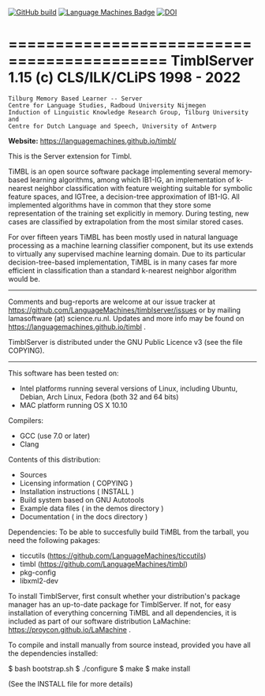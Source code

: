 [![GitHub build](https://github.com/LanguageMachines/timblserver/actions/workflows/timblserver.yml/badge.svg?branch=master)](https://github.com/LanguageMachines/timblserver/actions/)
[![Language Machines Badge](http://applejack.science.ru.nl/lamabadge.php/timblserver)](http://applejack.science.ru.nl/languagemachines/
)
[![DOI](https://zenodo.org/badge/20526237.svg)](https://zenodo.org/badge/latestdoi/20526237)

===========================================
TimblServer 1.15 (c) CLS/ILK/CLiPS 1998 - 2022
===========================================

    Tilburg Memory Based Learner -- Server
    Centre for Language Studies, Radboud University Nijmegen
    Induction of Linguistic Knowledge Research Group, Tilburg University and
    Centre for Dutch Language and Speech, University of Antwerp


**Website:** https://languagemachines.github.io/timbl/


This is the Server extension for Timbl.

TiMBL is an open source software package implementing several memory-based
learning algorithms, among which IB1-IG, an implementation of k-nearest
neighbor classification with feature weighting suitable for symbolic feature
spaces, and IGTree, a decision-tree approximation of IB1-IG. All implemented
algorithms have in common that they store some representation of the training
set explicitly in memory. During testing, new cases are classified by
extrapolation from the most similar stored cases.

For over fifteen years TiMBL has been mostly used in natural language
processing as a machine learning classifier component, but its use extends to
virtually any supervised machine learning domain. Due to its particular
decision-tree-based implementation, TiMBL is in many cases far more efficient
in classification than a standard k-nearest neighbor algorithm would be.


-----------------------------------------------------------------------

Comments and bug-reports are welcome at our issue tracker at
https://github.com/LanguageMachines/timblserver/issues or by mailing
lamasoftware (at) science.ru.nl.
Updates and more info may be found on https://languagemachines.github.io/timbl .

TimblServer is distributed under the GNU Public Licence v3
  (see the file COPYING).

-----------------------------------------------------------------------

This software has been tested on:
- Intel platforms running several versions of Linux, including Ubuntu, Debian,
  Arch Linux, Fedora (both 32 and 64 bits)
- MAC platform running OS X 10.10

Compilers:
 - GCC (use 7.0 or later)
 - Clang

Contents of this distribution:
- Sources
- Licensing information ( COPYING )
- Installation instructions ( INSTALL )
- Build system based on GNU Autotools
- Example data files ( in the demos directory )
- Documentation ( in the docs directory )

Dependencies:
To be able to succesfully build TiMBL from the tarball, you need the
following pakages:
- ticcutils (https://github.com/LanguageMachines/ticcutils)
- timbl (https://github.com/LanguageMachines/timbl)
- pkg-config
- libxml2-dev


To install TimblServer, first consult whether your distribution's package manager has an up-to-date package for TimblServer.
If not, for easy installation of everything concerning TiMBL and all dependencies, it is included as part of our software
distribution LaMachine: https://proycon.github.io/LaMachine .

To compile and install manually from source instead, provided you have all the dependencies installed:

 $ bash bootstrap.sh
 $ ./configure
 $ make
 $ make install

(See the INSTALL file for more details)
